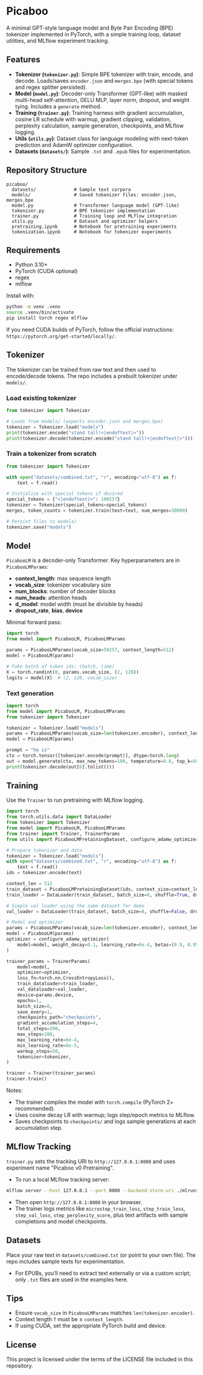 # Picaboo

A minimal GPT-style language model and Byte Pair Encoding (BPE) tokenizer implemented in PyTorch, with a simple training loop, dataset utilities, and MLflow experiment tracking.

## Features
- **Tokenizer (`tokenizer.py`)**: Simple BPE tokenizer with train, encode, and decode. Loads/saves `encoder.json` and `merges.bpe` (with special tokens and regex splitter persisted).
- **Model (`model.py`)**: Decoder-only Transformer (GPT-like) with masked multi-head self-attention, GELU MLP, layer norm, dropout, and weight tying. Includes a `generate` method.
- **Training (`trainer.py`)**: Training harness with gradient accumulation, cosine LR schedule with warmup, gradient clipping, validation, perplexity calculation, sample generation, checkpoints, and MLflow logging.
- **Utils (`utils.py`)**: Dataset class for language modeling with next-token prediction and AdamW optimizer configuration.
- **Datasets (`datasets/`)**: Sample `.txt` and `.epub` files for experimentation.

## Repository Structure
```
picaboo/
  datasets/              # Sample text corpora
  models/                # Saved tokenizer files: encoder.json, merges.bpe
  model.py               # Transformer language model (GPT-like)
  tokenizer.py           # BPE tokenizer implementation
  trainer.py             # Training loop and MLflow integration
  utils.py               # Dataset and optimizer helpers
  pretraining.ipynb      # Notebook for pretraining experiments
  tokenization.ipynb     # Notebook for tokenizer experiments
```

## Requirements
- Python 3.10+
- PyTorch (CUDA optional)
- regex
- mlflow

Install with:
```bash
python -m venv .venv
source .venv/bin/activate
pip install torch regex mlflow
```

If you need CUDA builds of PyTorch, follow the official instructions: `https://pytorch.org/get-started/locally/`.

## Tokenizer
The tokenizer can be trained from raw text and then used to encode/decode tokens. The repo includes a prebuilt tokenizer under `models/`.

### Load existing tokenizer
```python
from tokenizer import Tokenizer

# Loads from models/ (expects encoder.json and merges.bpe)
tokenizer = Tokenizer.load("models")
print(tokenizer.encode("stand tall!<|endoftext|>"))
print(tokenizer.decode(tokenizer.encode("stand tall!<|endoftext|>")))
```

### Train a tokenizer from scratch
```python
from tokenizer import Tokenizer

with open("datasets/combined.txt", "r", encoding="utf-8") as f:
    text = f.read()

# Initialize with special tokens if desired
special_tokens = {"<|endoftext|>": 100257}
tokenizer = Tokenizer(special_tokens=special_tokens)
merges, token_counts = tokenizer.train(text=text, num_merges=30000)

# Persist files to models/
tokenizer.save("models")
```

## Model
`PicabooLM` is a decoder-only Transformer. Key hyperparameters are in `PicabooLMParams`:
- **context_length**: max sequence length
- **vocab_size**: tokenizer vocabulary size
- **num_blocks**: number of decoder blocks
- **num_heads**: attention heads
- **d_model**: model width (must be divisible by heads)
- **dropout_rate**, **bias**, **device**

Minimal forward pass:
```python
import torch
from model import PicabooLM, PicabooLMParams

params = PicabooLMParams(vocab_size=50257, context_length=512)
model = PicabooLM(params)

# Fake batch of token ids: (batch, time)
X = torch.randint(0, params.vocab_size, (2, 128))
logits = model(X)  # (2, 128, vocab_size)
```

### Text generation
```python
import torch
from model import PicabooLM, PicabooLMParams
from tokenizer import Tokenizer

tokenizer = Tokenizer.load("models")
params = PicabooLMParams(vocab_size=len(tokenizer.encoder), context_length=512)
model = PicabooLM(params)

prompt = "he is"
ctx = torch.tensor([tokenizer.encode(prompt)], dtype=torch.long)
out = model.generate(ctx, max_new_tokens=100, temperature=0.8, top_k=50)
print(tokenizer.decode(out[0].tolist()))
```

## Training
Use the `Trainer` to run pretraining with MLflow logging.

```python
import torch
from torch.utils.data import DataLoader
from tokenizer import Tokenizer
from model import PicabooLM, PicabooLMParams
from trainer import Trainer, TrainerParams
from utils import PicabooLMPretainingDataset, configure_adamw_optimizer

# Prepare tokenizer and data
tokenizer = Tokenizer.load("models")
with open("datasets/combined.txt", "r", encoding="utf-8") as f:
    text = f.read()
ids = tokenizer.encode(text)

context_len = 512
train_dataset = PicabooLMPretainingDataset(ids, context_size=context_len)
train_loader = DataLoader(train_dataset, batch_size=8, shuffle=True, drop_last=True)

# Simple val loader using the same dataset for demo
val_loader = DataLoader(train_dataset, batch_size=8, shuffle=False, drop_last=True)

# Model and optimizer
params = PicabooLMParams(vocab_size=len(tokenizer.encoder), context_length=context_len)
model = PicabooLM(params)
optimizer = configure_adamw_optimizer(
    model=model, weight_decay=0.1, learning_rate=6e-4, betas=(0.9, 0.95), eps=1e-8, device_type=params.device
)

trainer_params = TrainerParams(
    model=model,
    optimizer=optimizer,
    loss_fn=torch.nn.CrossEntropyLoss(),
    train_dataloader=train_loader,
    val_dataloader=val_loader,
    device=params.device,
    epochs=1,
    batch_size=8,
    save_every=1,
    checkpoints_path="checkpoints",
    gradient_accumulation_steps=4,
    total_steps=200,
    max_steps=200,
    max_learning_rate=6e-4,
    min_learning_rate=6e-5,
    warmup_steps=50,
    tokenizer=tokenizer,
)

trainer = Trainer(trainer_params)
trainer.train()
```

Notes:
- The trainer compiles the model with `torch.compile` (PyTorch 2+ recommended).
- Uses cosine decay LR with warmup; logs step/epoch metrics to MLflow.
- Saves checkpoints to `checkpoints/` and logs sample generations at each accumulation step.

## MLflow Tracking
`trainer.py` sets the tracking URI to `http://127.0.0.1:8000` and uses experiment name "Picaboo v0 Pretraining".

- To run a local MLflow tracking server:
```bash
mlflow server --host 127.0.0.1 --port 8000 --backend-store-uri ./mlruns --default-artifact-root ./mlartifacts
```
- Then open `http://127.0.0.1:8000` in your browser.
- The trainer logs metrics like `microstep_train_loss`, `step_train_loss`, `step_val_loss`, `step_perplexity_score`, plus text artifacts with sample completions and model checkpoints.

## Datasets
Place your raw text in `datasets/combined.txt` (or point to your own file). The repo includes sample texts for experimentation.

- For EPUBs, you’ll need to extract text externally or via a custom script; only `.txt` files are used in the examples here.

## Tips
- Ensure `vocab_size` in `PicabooLMParams` matches `len(tokenizer.encoder)`.
- Context length `T` must be ≤ `context_length`.
- If using CUDA, set the appropriate PyTorch build and device.

## License
This project is licensed under the terms of the LICENSE file included in this repository.
